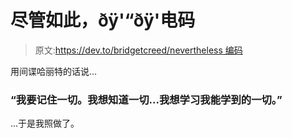 # 尽管如此，ðÿ'“ðÿ'电码

> 原文:[https://dev.to/bridgetcreed/nevertheless 编码](https://dev.to/bridgetcreed/nevertheless--coded)

用间谍哈丽特的话说...

### “我要记住一切。我想知道一切...我想学习我能学到的一切。”

...于是我照做了。